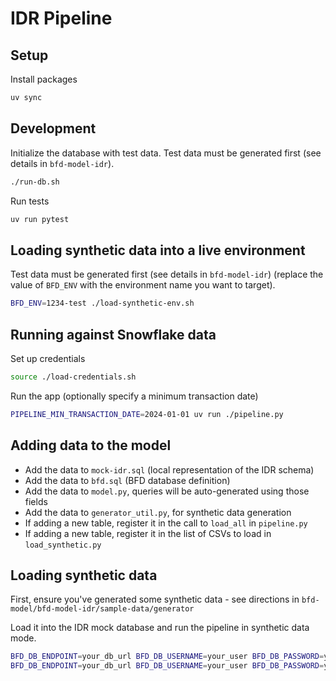 # IDR Pipeline

## Setup

Install packages

```sh
uv sync
```

## Development

Initialize the database with test data. Test data must be generated first (see details in `bfd-model-idr`).

```sh
./run-db.sh
```

Run tests

```sh
uv run pytest
```

## Loading synthetic data into a live environment

Test data must be generated first (see details in `bfd-model-idr`)
(replace the value of `BFD_ENV` with the environment name you want to target).

```sh
BFD_ENV=1234-test ./load-synthetic-env.sh
```

## Running against Snowflake data

Set up credentials

```sh
source ./load-credentials.sh
```

Run the app (optionally specify a minimum transaction date)

```sh
PIPELINE_MIN_TRANSACTION_DATE=2024-01-01 uv run ./pipeline.py
```

## Adding data to the model

- Add the data to `mock-idr.sql` (local representation of the IDR schema)
- Add the data to `bfd.sql` (BFD database definition)
- Add the data to `model.py`, queries will be auto-generated using those fields
- Add the data to `generator_util.py`, for synthetic data generation
- If adding a new table, register it in the call to `load_all` in `pipeline.py`
- If adding a new table, register it in the list of CSVs to load in `load_synthetic.py`

## Loading synthetic data

First, ensure you've generated some synthetic data - see directions in `bfd-model/bfd-model-idr/sample-data/generator`

Load it into the IDR mock database and run the pipeline in synthetic data mode.

```sh
BFD_DB_ENDPOINT=your_db_url BFD_DB_USERNAME=your_user BFD_DB_PASSWORD=your_password uv run load_synthetic.py
BFD_DB_ENDPOINT=your_db_url BFD_DB_USERNAME=your_user BFD_DB_PASSWORD=your_password uv run pipeline.py synthetic
```
